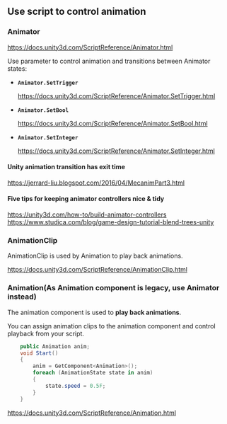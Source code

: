 ## Use script to control animation 

### Animator

https://docs.unity3d.com/ScriptReference/Animator.html

Use parameter to control animation and transitions between Animator states:

- **`Animator.SetTrigger`**
    
    https://docs.unity3d.com/ScriptReference/Animator.SetTrigger.html
    
- **`Animator.SetBool`**
    
    https://docs.unity3d.com/ScriptReference/Animator.SetBool.html
    
- **`Animator.SetInteger`**
    
    https://docs.unity3d.com/ScriptReference/Animator.SetInteger.html
    
#### Unity animation transition has exit time
https://jerrard-liu.blogspot.com/2016/04/MecanimPart3.html
    
#### Five tips for keeping animator controllers nice & tidy
https://unity3d.com/how-to/build-animator-controllers \
https://www.studica.com/blog/game-design-tutorial-blend-trees-unity


### AnimationClip
AnimationClip is used by Animation to play back animations.


https://docs.unity3d.com/ScriptReference/AnimationClip.html


### Animation(As Animation component is legacy, use Animator instead)
The animation component is used to **play back animations**.

You can assign animation clips to the animation component and control playback from your script.


```cs
    public Animation anim;
    void Start()
    {
        anim = GetComponent<Animation>();
        foreach (AnimationState state in anim)
        {
            state.speed = 0.5F;
        }
    }

```

https://docs.unity3d.com/ScriptReference/Animation.html

